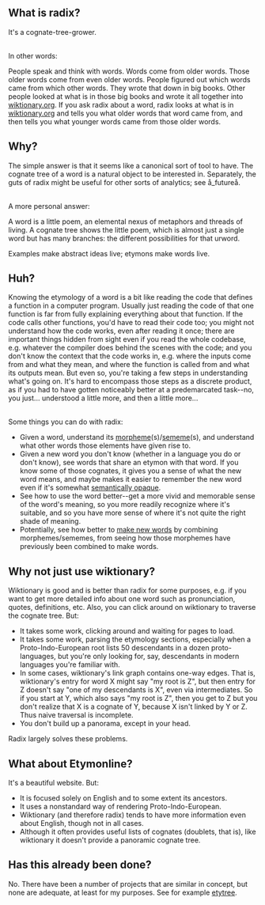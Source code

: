 


## What is radix?

It's a cognate-tree-grower. 

<br>
In other words:

People speak and think with words. Words come from older words. Those older words come from even older words. People figured out which words came from which other words. They wrote that down in big books. Other people looked at what is in those big books and wrote it all together into [wiktionary.org](https://www.wiktionary.org/). If you ask radix about a word, radix looks at what is in [wiktionary.org](https://www.wiktionary.org/) and tells you what older words that word came from, and then tells you what younger words came from those older words. 

## Why?

The simple answer is that it seems like a canonical sort of tool to have. The cognate tree of a word is a natural object to be interested in. Separately, the guts of radix might be useful for other sorts of analytics; see å_futureå.

<br>
A more personal answer:

A word is a little poem, an elemental nexus of metaphors and threads of living. A cognate tree shows the little poem, which is almost just a single word but has many branches: the different possibilities for that urword. 

Examples make abstract ideas live; etymons make words live.

## Huh?

Knowing the etymology of a word is a bit like reading the code that defines a function in a computer program. Usually just reading the code of that one function is far from fully explaining everything about that function. If the code calls other functions, you'd have to read their code too; you might not understand how the code works, even after reading it once; there are important things hidden from sight even if you read the whole codebase, e.g. whatever the compiler does behind the scenes with the code; and you don't know the context that the code works in, e.g. where the inputs come from and what they mean, and where the function is called from and what its outputs mean. But even so, you're taking a few steps in understanding what's going on. It's hard to encompass those steps as a discrete product, as if you had to have gotten noticeably better at a predemarcated task--no, you just... understood a little more, and then a little more...

<br>
Some things you can do with radix:

* Given a word, understand its [morpheme](https://en.wikipedia.org/wiki/Morpheme)(s)/[sememe](https://en.wikipedia.org/wiki/Sememe)(s), and understand what other words those elements have given rise to. 
* Given a new word you don't know (whether in a language you do or don't know), see words that share an etymon with that word. If you know some of those cognates, it gives you a sense of what the new word means, and maybe makes it easier to remember the new word even if it's somewhat [semantically opaque](https://en.wikipedia.org/wiki/Transparency_(linguistic)#Descriptive). 
* See how to use the word better--get a more vivid and memorable sense of the word's meaning, so you more readily recognize where it's suitable, and so you have more sense of where it's not quite the right shade of meaning. 
* Potentially, see how better to [make new words](https://tsvibt.blogspot.com/2023/05/the-possible-shared-craft-of-deliberate.html) by combining morphemes/sememes, from seeing how those morphemes have previously been combined to make words. 

## Why not just use wiktionary?

Wiktionary is good and is better than radix for some purposes, e.g. if you want to get more detailed info about one word such as pronunciation, quotes, definitions, etc. Also, you can click around on wiktionary to traverse the cognate tree. But:

* It takes some work, clicking around and waiting for pages to load.
* It takes some work, parsing the etymology sections, especially when a Proto-Indo-European root lists 50 descendants in a dozen proto-languages, but you're only looking for, say, descendants in modern languages you're familiar with.
* In some cases, wiktionary's link graph contains one-way edges. That is, wiktionary's entry for word X might say "my root is Z", but then entry for Z doesn't say "one of my descendants is X", even via intermediates. So if you start at Y, which also says "my root is Z", then you get to Z but you don't realize that X is a cognate of Y, because X isn't linked by Y or Z. Thus naive traversal is incomplete.
* You don't build up a panorama, except in your head. 

Radix largely solves these problems.

## What about Etymonline?

It's a beautiful website. But:

* It is focused solely on English and to some extent its ancestors. 
* It uses a nonstandard way of rendering Proto-Indo-European. 
* Wiktionary (and therefore radix) tends to have more information even about English, though not in all cases.
* Although it often provides useful lists of cognates (doublets, that is), like wiktionary it doesn't provide a panoramic cognate tree.

## Has this already been done?

No. There have been a number of projects that are similar in concept, but none are adequate, at least for my purposes. See for example [etytree](https://etytree.toolforge.org/).

